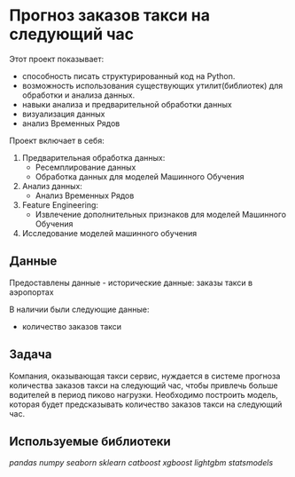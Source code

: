 # Прогноз заказов такси на следующий час

Этот проект показывает: 
- способность писать структурированный код на Python. 
- возможность использования существующих утилит(библиотек) для обработки и анализа данных.
- навыки анализа и предварительной обработки данных
- визуализация данных
- анализ Временных Рядов

Проект включает в себя:
1. Предварительная обработка данных:
    - Ресемплирование данных
    - Обработка данных для моделей Машинного Обучения
2. Анализ данных:
    - Анализ Временных Рядов
3. Feature Engineering:
    - Извлечение дополнительных признаков для моделей Машинного Обучения
4. Исследование моделей машинного обучения



## Данные
Предоставлены данные - исторические данные: заказы такси в аэропортах

В наличии были следующие данные:
- количество заказов такси

## Задача

Компания, оказывающая такси сервис, нуждается в системе прогноза количества заказов такси на следующий час, чтобы привлечь больше водителей в период пиково нагрузки. Необходимо построить модель, которая будет предсказывать количество заказов такси на следующий час.

## Используемые библиотеки
*pandas*
*numpy*
*seaborn*
*sklearn*
*catboost*
*xgboost*
*lightgbm*
*statsmodels*
